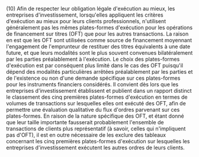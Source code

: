 (10) Afin de respecter leur obligation légale d'exécution au mieux, les entreprises d'investissement, lorsqu'elles appliquent les critères d'exécution au mieux pour leurs clients professionnels, n'utilisent généralement pas les mêmes plates-formes d'exécution pour les opérations de financement sur titres (OFT) que pour les autres transactions. La raison en est que les OFT sont utilisées comme source de financement moyennant l'engagement de l'emprunteur de restituer des titres équivalents à une date future, et que leurs modalités sont le plus souvent convenues bilatéralement par les parties préalablement à l'exécution. Le choix des plates-formes d'exécution est par conséquent plus limité dans le cas des OFT puisqu'il dépend des modalités particulières arrêtées préalablement par les parties et de l'existence ou non d'une demande spécifique sur ces plates-formes pour les instruments financiers considérés. Il convient dès lors que les entreprises d'investissement établissent et publient dans un rapport distinct le classement des cinq premières plates-formes d'exécution en termes de volumes de transactions sur lesquelles elles ont exécuté des OFT, afin de permettre une évaluation qualitative du flux d'ordres parvenant sur ces plates-formes. En raison de la nature spécifique des OFT, et étant donné que leur taille importante fausserait probablement l'ensemble de transactions de clients plus représentatif (à savoir, celles qui n'impliquent pas d'OFT), il est en outre nécessaire de les exclure des tableaux concernant les cinq premières plates-formes d'exécution sur lesquelles les entreprises d'investissement exécutent les autres ordres de leurs clients.